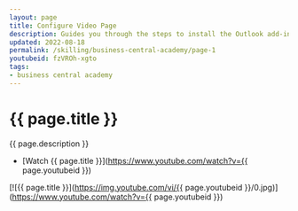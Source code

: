 ```yaml
---
layout: page
title: Configure Video Page
description: Guides you through the steps to install the Outlook add-in to allow you to take advantage of the ability to manage business interactions with customers and vendors directly in Microsoft Outlook. 
updated: 2022-08-18
permalink: /skilling/business-central-academy/page-1
youtubeid: fzVROh-xgto
tags: 
- business central academy
---
```


# {{ page.title }}

{{ page.description }}

* [Watch {{ page.title }}](https://www.youtube.com/watch?v={{ page.youtubeid }})

[![{{ page.title }}](https://img.youtube.com/vi/{{ page.youtubeid }}/0.jpg)](https://www.youtube.com/watch?v={{ page.youtubeid }})

